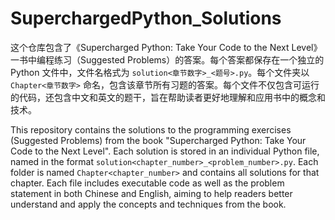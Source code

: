 # SuperchargedPython_Solutions
这个仓库包含了《Supercharged Python: Take Your Code to the Next Level》一书中编程练习（Suggested Problems）的答案。每个答案都保存在一个独立的 Python 文件中，文件名格式为 `solution<章节数字>_<题号>.py`。每个文件夹以 `Chapter<章节数字>` 命名，包含该章节所有习题的答案。每个文件不仅包含可运行的代码，还包含中文和英文的题干，旨在帮助读者更好地理解和应用书中的概念和技术。

This repository contains the solutions to the programming exercises (Suggested Problems) from the book "Supercharged Python: Take Your Code to the Next Level". Each solution is stored in an individual Python file, named in the format `solution<chapter_number>_<problem_number>.py`. Each folder is named `Chapter<chapter_number>` and contains all solutions for that chapter. Each file includes executable code as well as the problem statement in both Chinese and English, aiming to help readers better understand and apply the concepts and techniques from the book.

